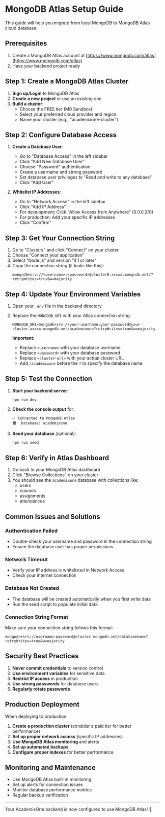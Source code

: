 # MongoDB Atlas Setup Guide

This guide will help you migrate from local MongoDB to MongoDB Atlas cloud database.

## Prerequisites

1. Create a MongoDB Atlas account at [https://www.mongodb.com/atlas](https://www.mongodb.com/atlas)
2. Have your backend project ready

## Step 1: Create a MongoDB Atlas Cluster

1. **Sign up/Login** to MongoDB Atlas
2. **Create a new project** or use an existing one
3. **Build a cluster**:
   - Choose the FREE tier (M0 Sandbox)
   - Select your preferred cloud provider and region
   - Name your cluster (e.g., "academixone-cluster")

## Step 2: Configure Database Access

1. **Create a Database User**:

   - Go to "Database Access" in the left sidebar
   - Click "Add New Database User"
   - Choose "Password" authentication
   - Create a username and strong password
   - Set database user privileges to "Read and write to any database"
   - Click "Add User"

2. **Whitelist IP Addresses**:
   - Go to "Network Access" in the left sidebar
   - Click "Add IP Address"
   - For development: Click "Allow Access from Anywhere" (0.0.0.0/0)
   - For production: Add your specific IP addresses
   - Click "Confirm"

## Step 3: Get Your Connection String

1. Go to "Clusters" and click "Connect" on your cluster
2. Choose "Connect your application"
3. Select "Node.js" and version "4.1 or later"
4. Copy the connection string (it looks like this):
   ```
   mongodb+srv://<username>:<password>@cluster0.xxxxx.mongodb.net/?retryWrites=true&w=majority
   ```

## Step 4: Update Your Environment Variables

1. Open your `.env` file in the backend directory
2. Replace the `MONGODB_URI` with your Atlas connection string:

   ```env
   MONGODB_URI=mongodb+srv://your-username:your-password@your-cluster.xxxxx.mongodb.net/academixone?retryWrites=true&w=majority
   ```

   **Important**:

   - Replace `<username>` with your database username
   - Replace `<password>` with your database password
   - Replace `<cluster-url>` with your actual cluster URL
   - Add `/academixone` before the `?` to specify the database name

## Step 5: Test the Connection

1. **Start your backend server**:

   ```bash
   npm run dev
   ```

2. **Check the console output** for:

   ```
   ✅ Connected to MongoDB Atlas
   🏛️  Database: academixone
   ```

3. **Seed your database** (optional):
   ```bash
   npm run seed
   ```

## Step 6: Verify in Atlas Dashboard

1. Go back to your MongoDB Atlas dashboard
2. Click "Browse Collections" on your cluster
3. You should see the `academixone` database with collections like:
   - users
   - courses
   - assignments
   - attendances

## Common Issues and Solutions

### Authentication Failed

- Double-check your username and password in the connection string
- Ensure the database user has proper permissions

### Network Timeout

- Verify your IP address is whitelisted in Network Access
- Check your internet connection

### Database Not Created

- The database will be created automatically when you first write data
- Run the seed script to populate initial data

### Connection String Format

Make sure your connection string follows this format:

```
mongodb+srv://username:password@cluster.mongodb.net/databasename?retryWrites=true&w=majority
```

## Security Best Practices

1. **Never commit credentials** to version control
2. **Use environment variables** for sensitive data
3. **Restrict IP access** in production
4. **Use strong passwords** for database users
5. **Regularly rotate passwords**

## Production Deployment

When deploying to production:

1. **Create a production cluster** (consider a paid tier for better performance)
2. **Set up proper network access** (specific IP addresses)
3. **Use MongoDB Atlas monitoring** and alerts
4. **Set up automated backups**
5. **Configure proper indexes** for better performance

## Monitoring and Maintenance

- Use MongoDB Atlas built-in monitoring
- Set up alerts for connection issues
- Monitor database performance metrics
- Regular backup verification

---

Your AcademixOne backend is now configured to use MongoDB Atlas! 🎉
